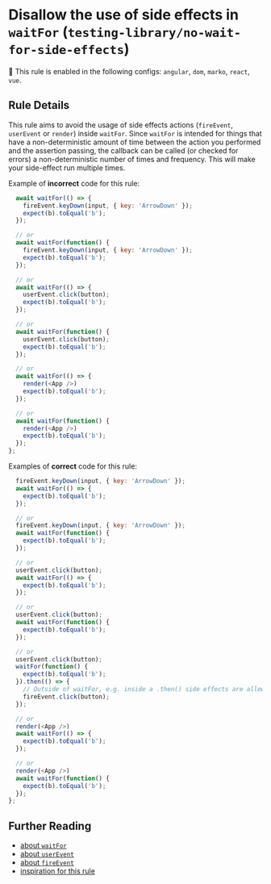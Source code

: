 # Disallow the use of side effects in `waitFor` (`testing-library/no-wait-for-side-effects`)

💼 This rule is enabled in the following configs: `angular`, `dom`, `marko`, `react`, `vue`.

<!-- end auto-generated rule header -->

## Rule Details

This rule aims to avoid the usage of side effects actions (`fireEvent`, `userEvent` or `render`) inside `waitFor`.
Since `waitFor` is intended for things that have a non-deterministic amount of time between the action you performed and the assertion passing,
the callback can be called (or checked for errors) a non-deterministic number of times and frequency.
This will make your side-effect run multiple times.

Example of **incorrect** code for this rule:

```js
  await waitFor(() => {
    fireEvent.keyDown(input, { key: 'ArrowDown' });
    expect(b).toEqual('b');
  });

  // or
  await waitFor(function() {
    fireEvent.keyDown(input, { key: 'ArrowDown' });
    expect(b).toEqual('b');
  });

  // or
  await waitFor(() => {
    userEvent.click(button);
    expect(b).toEqual('b');
  });

  // or
  await waitFor(function() {
    userEvent.click(button);
    expect(b).toEqual('b');
  });

  // or
  await waitFor(() => {
    render(<App />)
    expect(b).toEqual('b');
  });

  // or
  await waitFor(function() {
    render(<App />)
    expect(b).toEqual('b');
  });
};
```

Examples of **correct** code for this rule:

```js
  fireEvent.keyDown(input, { key: 'ArrowDown' });
  await waitFor(() => {
    expect(b).toEqual('b');
  });

  // or
  fireEvent.keyDown(input, { key: 'ArrowDown' });
  await waitFor(function() {
    expect(b).toEqual('b');
  });

  // or
  userEvent.click(button);
  await waitFor(() => {
    expect(b).toEqual('b');
  });

  // or
  userEvent.click(button);
  await waitFor(function() {
    expect(b).toEqual('b');
  });

  // or
  userEvent.click(button);
  waitFor(function() {
    expect(b).toEqual('b');
  }).then(() => {
    // Outside of waitFor, e.g. inside a .then() side effects are allowed
    fireEvent.click(button);
  });

  // or
  render(<App />)
  await waitFor(() => {
    expect(b).toEqual('b');
  });

  // or
  render(<App />)
  await waitFor(function() {
    expect(b).toEqual('b');
  });
};
```

## Further Reading

- [about `waitFor`](https://testing-library.com/docs/dom-testing-library/api-async#waitfor)
- [about `userEvent`](https://github.com/testing-library/user-event)
- [about `fireEvent`](https://testing-library.com/docs/dom-testing-library/api-events)
- [inspiration for this rule](https://kentcdodds.com/blog/common-mistakes-with-react-testing-library#performing-side-effects-in-waitfor)
